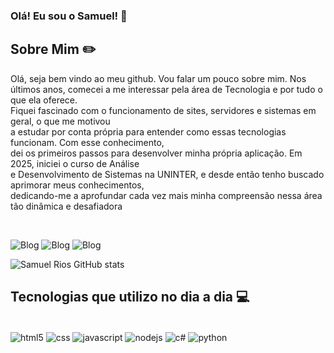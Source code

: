 ### Olá! Eu sou o Samuel! 👋 


## Sobre Mim ✏️

Olá, seja bem vindo ao meu github. Vou falar um pouco sobre mim. Nos últimos anos, comecei a me interessar pela área de Tecnologia e por tudo o que ela oferece.<br/>
Fiquei fascinado com o funcionamento de sites, servidores e sistemas em geral, o que me motivou<br/>
a estudar por conta própria para entender como essas tecnologias funcionam. Com esse conhecimento,<br/>
dei os primeiros passos para desenvolver minha própria aplicação. Em 2025, iniciei o curso de Análise<br/>
e Desenvolvimento de Sistemas na UNINTER, e desde então tenho buscado aprimorar meus conhecimentos,<br/>
dedicando-me a aprofundar cada vez mais minha compreensão nessa área tão dinâmica e desafiadora



<br/>

![Blog](https://img.shields.io/badge/Facebook-1877F2?style=for-the-badge&logo=facebook&logoColor=white)
![Blog](https://img.shields.io/badge/Instagram-E4405F?style=for-the-badge&logo=instagram&logoColor=white)
![Blog](https://img.shields.io/badge/LinkedIn-0077B5?style=for-the-badge&logo=linkedin&logoColor=white)

![Samuel Rios GitHub stats](https://github-readme-stats.vercel.app/api?username=riozin&show_icons=true&theme=radical)

## Tecnologias que utilizo no dia a dia 💻

<div style="display: inline_block"><br/>
<img align="center" alt="html5" src="https://img.shields.io/badge/HTML5-E34F26?style=for-the-badge&logo=html5&logoColor=white">
<img align="center" alt="css" src="https://img.shields.io/badge/CSS3-1572B6?style=for-the-badge&logo=css3&logoColor=white">
<img align="center" alt="javascript" src="https://img.shields.io/badge/JavaScript-F7DF1E?style=for-the-badge&logo=javascript&logoColor=black">
<img align="center" alt="nodejs" src="https://img.shields.io/badge/Node.js-43853D?style=for-the-badge&logo=node.js&logoColor=white">
<img align="center" alt="c#" src="https://img.shields.io/badge/C%23-239120?style=for-the-badge&logo=c-sharp&logoColor=white">
<img align="center" alt="python" src="https://img.shields.io/badge/Python-14354C?style=for-the-badge&logo=python&logoColor=white">
</div>

